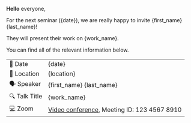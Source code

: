 **Hello** everyone,


For the next seminar ({date}), we are really happy to invite {first_name} {last_name}!

They will present their work on {work_name}.

You can find all of the relevant information below.

|||
|--------------|-------------|
|📆 Date       | {date} |
|📍 Location   | {location} |
|🗣️ Speaker    | {first_name} {last_name} |
|🔍 Talk Title | {work_name} |
|💻 Zoom       | [Video conference](https://yoour-video-conference-link.com), Meeting ID: 123 4567 8910 | Passcode: 012345678 |

